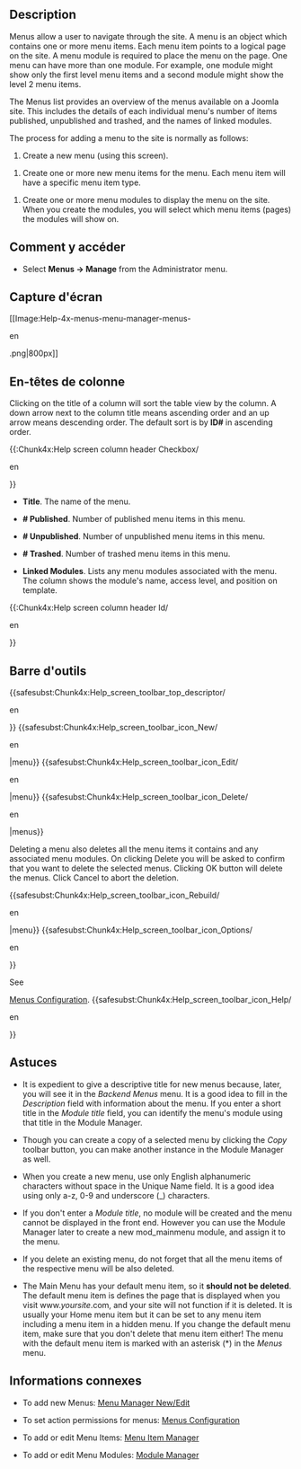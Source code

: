 <!-- Filename: Help4.x:Menus / Display title: Menus -->

## Description

Menus allow a user to navigate through the site. A menu is an object
which contains one or more menu items. Each menu item points to a
logical page on the site. A menu module is required to place the menu on
the page. One menu can have more than one module. For example, one
module might show only the first level menu items and a second module
might show the level 2 menu items.

The Menus list provides an overview of the menus available on a Joomla
site. This includes the details of each individual menu's number of
items published, unpublished and trashed, and the names of linked
modules.

The process for adding a menu to the site is normally as follows:

1.  Create a new menu (using this screen).

<!-- -->

1.  Create one or more new menu items for the menu. Each menu item will
    have a specific menu item type.

<!-- -->

1.  Create one or more menu modules to display the menu on the site.
    When you create the modules, you will select which menu items
    (pages) the modules will show on.

## Comment y accéder

- Select **Menus **→** Manage** from the Administrator menu.

## Capture d'écran

\[\[Image:Help-4x-menus-menu-manager-menus-

en

.png\|800px\]\]

## En-têtes de colonne

Clicking on the title of a column will sort the table view by the
column. A down arrow next to the column title means ascending order and
an up arrow means descending order. The default sort is by **ID#** in
ascending order.

{{:Chunk4x:Help screen column header Checkbox/

en

}}

- **Title**. The name of the menu.

<!-- -->

- **\# Published**. Number of published menu items in this menu.

<!-- -->

- **\# Unpublished**. Number of unpublished menu items in this menu.

<!-- -->

- **\# Trashed**. Number of trashed menu items in this menu.

<!-- -->

- **Linked Modules**. Lists any menu modules associated with the menu.
  The column shows the module's name, access level, and position on
  template.

{{:Chunk4x:Help screen column header Id/

en

}}

## Barre d'outils

{{safesubst:Chunk4x:Help_screen_toolbar_top_descriptor/

en

}} {{safesubst:Chunk4x:Help_screen_toolbar_icon_New/

en

\|menu}} {{safesubst:Chunk4x:Help_screen_toolbar_icon_Edit/

en

\|menu}} {{safesubst:Chunk4x:Help_screen_toolbar_icon_Delete/

en

\|menus}}

Deleting a menu also deletes all the menu items it contains and any
associated menu modules. On clicking Delete you will be asked to confirm
that you want to delete the selected menus. Clicking OK button will
delete the menus. Click Cancel to abort the deletion.

{{safesubst:Chunk4x:Help_screen_toolbar_icon_Rebuild/

en

\|menu}} {{safesubst:Chunk4x:Help_screen_toolbar_icon_Options/

en

}}

See

[Menus
Configuration](https://docs.joomla.org/Help4.x:Components_Menus_Configuration "Special:MyLanguage/Help4.x:Components Menus Configuration").
{{safesubst:Chunk4x:Help_screen_toolbar_icon_Help/

en

}}

## Astuces

- It is expedient to give a descriptive title for new menus because,
  later, you will see it in the *Backend Menus* menu. It is a good idea
  to fill in the *Description* field with information about the menu. If
  you enter a short title in the *Module title* field, you can identify
  the menu's module using that title in the Module Manager.

<!-- -->

- Though you can create a copy of a selected menu by clicking the *Copy*
  toolbar button, you can make another instance in the Module Manager as
  well.

<!-- -->

- When you create a new menu, use only English alphanumeric characters
  without space in the Unique Name field. It is a good idea using only
  a-z, 0-9 and underscore (\_) characters.

<!-- -->

- If you don't enter a *Module title*, no module will be created and the
  menu cannot be displayed in the front end. However you can use the
  Module Manager later to create a new mod_mainmenu module, and assign
  it to the menu.

<!-- -->

- If you delete an existing menu, do not forget that all the menu items
  of the respective menu will be also deleted.

<!-- -->

- The Main Menu has your default menu item, so it **should not be
  deleted**. The default menu item is defines the page that is displayed
  when you visit www.*yoursite*.com, and your site will not function if
  it is deleted. It is usually your Home menu item but it can be set to
  any menu item including a menu item in a hidden menu. If you change
  the default menu item, make sure that you don't delete that menu item
  either! The menu with the default menu item is marked with an asterisk
  (\*) in the *Menus* menu.

## Informations connexes

- To add new Menus: [Menu Manager
  New/Edit](https://docs.joomla.org/Help4.x:Menus:_Edit/en "Help4.x:Menus: Edit/en")

<!-- -->

- To set action permissions for menus: [Menus
  Configuration](https://docs.joomla.org/Help4.x:Menus:_Options/en "Help4.x:Menus: Options/en")

<!-- -->

- To add or edit Menu Items: [Menu Item
  Manager](https://docs.joomla.org/Help4.x:Menus:_Items/en "Help4.x:Menus: Items/en")

<!-- -->

- To add or edit Menu Modules: [Module
  Manager](https://docs.joomla.org/Help4.x:Menu_Item:_New_Item/en "Help4.x:Menu Item: New Item/en")
